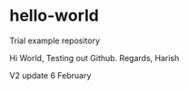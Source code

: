 # hello-world
Trial example repository

Hi World,
Testing out Github. 
Regards,
Harish

V2 update 6 February

